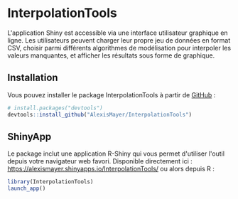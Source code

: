 # InterpolationTools

<!-- badges: start -->
<!-- badges: end -->

L'application Shiny est accessible via une interface utilisateur graphique en ligne. 
Les utilisateurs peuvent charger leur propre jeu de données en format CSV, choisir parmi différents algorithmes de modélisation pour interpoler les valeurs manquantes, et afficher les résultats sous forme de graphique.   

## Installation

Vous pouvez installer le package InterpolationTools à partir de [GitHub](https://github.com/) :

``` r
# install.packages("devtools")
devtools::install_github("AlexisMayer/InterpolationTools")
```

## ShinyApp

Le package inclut une application R-Shiny qui vous permet d'utiliser l'outil depuis votre navigateur web favori. Disponible directement ici : https://alexismayer.shinyapps.io/InterpolationTools/ ou alors depuis R :

``` r
library(InterpolationTools)
launch_app()
```
